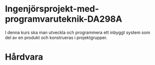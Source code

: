 # Ingenjörsprojekt-med-programvaruteknik-DA298A
I denna kurs ska man utveckla och programmera ett inbyggt system som del av en produkt och konstrueras i projektgrupper.

# Hårdvara
